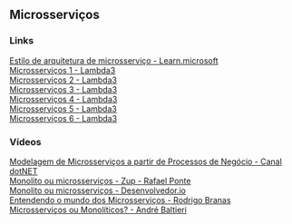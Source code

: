 ## Microsserviços

### Links
[Estilo de arquitetura de microsserviço - Learn.microsoft](https://learn.microsoft.com/pt-br/azure/architecture/guide/architecture-styles/microservices)\
[Microsserviços 1 - Lambda3](https://www.lambda3.com.br/2019/02/lambda3-podcast-128-microsservicos/)\
[Microsserviços 2 - Lambda3](https://www.lambda3.com.br/2019/03/lambda3-podcast-132-microsservicos-2/)\
[Microsserviços 3 - Lambda3](https://www.lambda3.com.br/2019/08/lambda3-podcast-156-microsservicos-3/)\
[Microsserviços 4 - Lambda3](https://www.lambda3.com.br/2020/01/lambda3-podcast-180-microsservicos-4/)\
[Microsserviços 5 - Lambda3](https://www.lambda3.com.br/2020/05/lambda3-podcast-194-microsservicos-5/)\
[Microsserviços 6 - Lambda3](https://www.lambda3.com.br/2020/08/lambda3-podcast-208-microsservicos-6/)

### Vídeos
[Modelagem de Microsserviços a partir de Processos de Negócio - Canal dotNET](https://www.youtube.com/watch?v=KFq3sQFmNLA)\
[Monolito ou microsserviços - Zup - Rafael Ponte](https://www.youtube.com/watch?v=Prqd7xG1fpA)\
[Monolito ou microsserviços - Desenvolvedor.io](https://www.youtube.com/watch?v=eQOAIsyrN6U)\
[Entendendo o mundo dos Microsserviços - Rodrigo Branas](https://www.youtube.com/watch?v=33LxCvyU_FU)\
[Microsserviços ou Monolíticos? - André Baltieri](https://www.youtube.com/watch?v=5-2kkglKgow)
